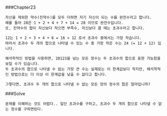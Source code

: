 ###Chapter23

    자신을 제외한 약수(진약수)를 모두 더하면 자기 자신이 되는 수를 완전수라고 합니다.
    예를 들어 28은 1 + 2 + 4 + 7 + 14 = 28 이므로 완전수입니다.
    또, 진약수의 합이 자신보다 작으면 부족수, 자신보다 클 때는 초과수라고 합니다.

    12는 1 + 2 + 3 + 4 + 6 = 16 > 12 로서 초과수 중에서는 가장 작습니다.
    따라서 초과수 두 개의 합으로 나타낼 수 있는 수 중 가장 작은 수는 24 (= 12 + 12) 입니다.

    해석학적인 방법을 사용하면, 28123을 넘는 모든 정수는 두 초과수의 합으로 표현 가능함을 보일 수가 있습니다.
    두 초과수의 합으로 나타낼 수 없는 가장 큰 수는 실제로는 이 한계값보다 작지만, 해석학적인 방법으로는 더 이상 이 한계값을 낮출 수 없다고 합니다.

    그렇다면, 초과수 두 개의 합으로 나타낼 수 없는 모든 양의 정수의 합은 얼마입니까?

###Solve

    문제를 이해하는 것도 어렵다.. 일단 초과수를 구하고, 초과수 두 개의 합으로 나타낼 수 없는 정수를 구하면된다.
